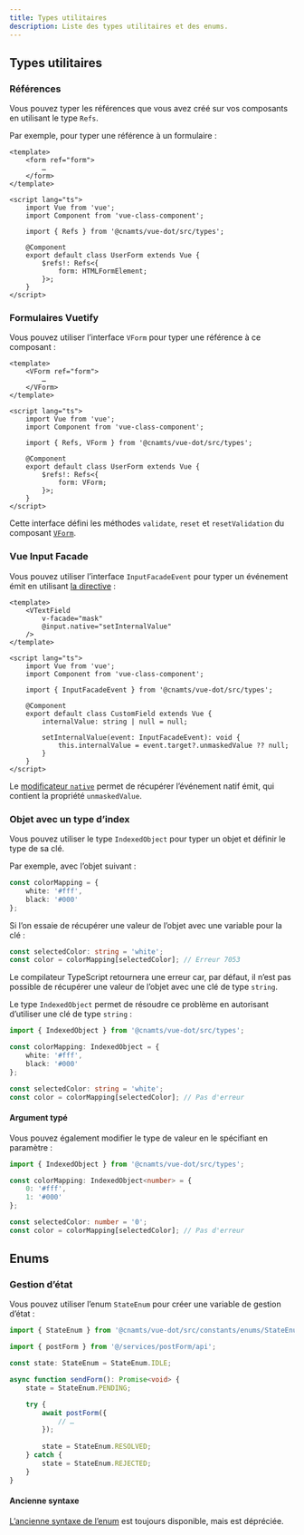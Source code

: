 ```yaml
---
title: Types utilitaires
description: Liste des types utilitaires et des enums.
---
```


## Types utilitaires

### Références

Vous pouvez typer les références que vous avez créé sur vos composants en utilisant le type `Refs`.

Par exemple, pour typer une référence à un formulaire :

```vue
<template>
	<form ref="form">
		…
	</form>
</template>

<script lang="ts">
	import Vue from 'vue';
	import Component from 'vue-class-component';

	import { Refs } from '@cnamts/vue-dot/src/types';

	@Component
	export default class UserForm extends Vue {
		$refs!: Refs<{
			form: HTMLFormElement;
		}>;
	}
</script>
```

### Formulaires Vuetify

Vous pouvez utiliser l’interface `VForm` pour typer une référence à ce composant :

```vue
<template>
	<VForm ref="form">
		…
	</VForm>
</template>

<script lang="ts">
	import Vue from 'vue';
	import Component from 'vue-class-component';

	import { Refs, VForm } from '@cnamts/vue-dot/src/types';

	@Component
	export default class UserForm extends Vue {
		$refs!: Refs<{
			form: VForm;
		}>;
	}
</script>
```

Cette interface défini les méthodes `validate`, `reset` et `resetValidation` du composant [`VForm`](https://vuetifyjs.com/en/components/forms/).

### Vue Input Facade

Vous pouvez utiliser l’interface `InputFacadeEvent` pour typer un événement émit en utilisant [la directive](https://github.com/RonaldJerez/vue-input-facade) :

```vue
<template>
	<VTextField
		v-facade="mask"
		@input.native="setInternalValue"
	/>
</template>

<script lang="ts">
	import Vue from 'vue';
	import Component from 'vue-class-component';

	import { InputFacadeEvent } from '@cnamts/vue-dot/src/types';

	@Component
	export default class CustomField extends Vue {
		internalValue: string | null = null;

		setInternalValue(event: InputFacadeEvent): void {
			this.internalValue = event.target?.unmaskedValue ?? null;
		}
	}
</script>
```

<doc-alert type="info">

Le [modificateur `native`](https://v2.vuejs.org/v2/guide/components-custom-events.html#Binding-Native-Events-to-Components) permet de récupérer l’événement natif émit, qui contient la propriété `unmaskedValue`.

</doc-alert>

### Objet avec un type d’index

Vous pouvez utiliser le type `IndexedObject` pour typer un objet et définir le type de sa clé.

Par exemple, avec l’objet suivant :

```ts
const colorMapping = {
	white: '#fff',
	black: '#000'
};
```

Si l’on essaie de récupérer une valeur de l’objet avec une variable pour la clé :

```ts
const selectedColor: string = 'white';
const color = colorMapping[selectedColor]; // Erreur 7053
```

Le compilateur TypeScript retournera une erreur car, par défaut, il n’est pas possible de récupérer une valeur de l’objet avec une clé de type `string`.

Le type `IndexedObject` permet de résoudre ce problème en autorisant d’utiliser une clé de type `string` :

```ts
import { IndexedObject } from '@cnamts/vue-dot/src/types';

const colorMapping: IndexedObject = {
	white: '#fff',
	black: '#000'
};

const selectedColor: string = 'white';
const color = colorMapping[selectedColor]; // Pas d'erreur
```

#### Argument typé

Vous pouvez également modifier le type de valeur en le spécifiant en paramètre :

```ts
import { IndexedObject } from '@cnamts/vue-dot/src/types';

const colorMapping: IndexedObject<number> = {
	0: '#fff',
	1: '#000'
};

const selectedColor: number = '0';
const color = colorMapping[selectedColor]; // Pas d'erreur
```

## Enums

### Gestion d’état

Vous pouvez utiliser l’enum `StateEnum` pour créer une variable de gestion d’état :

```ts
import { StateEnum } from '@cnamts/vue-dot/src/constants/enums/StateEnum';

import { postForm } from '@/services/postForm/api';

const state: StateEnum = StateEnum.IDLE;

async function sendForm(): Promise<void> {
	state = StateEnum.PENDING;

	try {
		await postForm({
			// …
		});
	
		state = StateEnum.RESOLVED;
	} catch {
		state = StateEnum.REJECTED;
	}
}
```

#### Ancienne syntaxe

[L’ancienne syntaxe de l’enum](https://github.com/assurance-maladie-digital/design-system/blob/dev/packages/vue-dot/src/constants/enums/StateEnum.ts#L9) est toujours disponible, mais est dépréciée.
